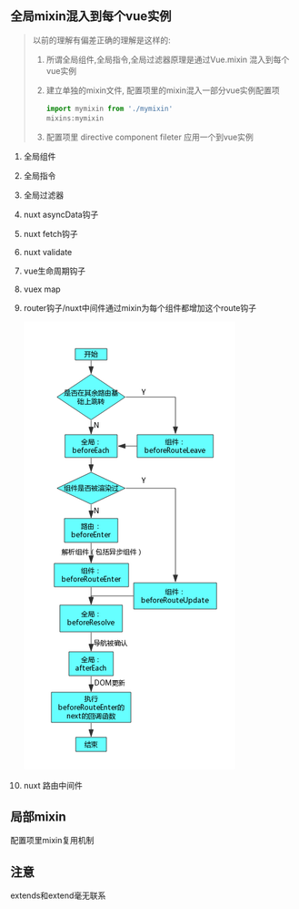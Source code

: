 ## 全局mixin混入到每个vue实例

> 以前的理解有偏差正确的理解是这样的:
>
> 1. 所谓全局组件,全局指令,全局过滤器原理是通过Vue.mixin 混入到每个vue实例
>
> 2. 建立单独的mixin文件,  配置项里的mixin混入一部分vue实例配置项
>
>    ```js
>    import mymixin from './mymixin'
>    mixins:mymixin
>    ```
>
> 3. 配置项里 directive component fileter 应用一个到vue实例

 1. 全局组件

 2. 全局指令

 3. 全局过滤器

 4. nuxt asyncData钩子

 5. nuxt fetch钩子

 6. nuxt validate

 7. vue生命周期钩子

 8. vuex map

 9. router钩子/nuxt中间件通过mixin为每个组件都增加这个route钩子

    ![](./img/4.png)

 10. nuxt 路由中间件

## 局部mixin

配置项里mixin复用机制


## 注意
extends和extend毫无联系
